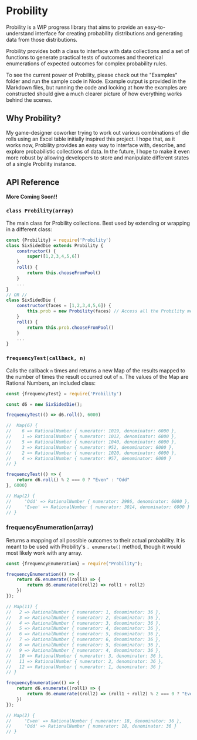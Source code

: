 # Probility

Probility is a WIP progress library that aims to provide an easy-to-understand interface for creating probability distributions and generating data from those distributions.

Probility provides both a class to interface with data collections and a set of functions to generate practical 
tests of outcomes and theoretical enumerations of expected outcomes for complex probability rules. 

To see the current power of Probility, please check out the "Examples" folder and run the sample code in Node. 
Example output is provided in the Markdown files, but running the code and looking at how the examples are 
constructed should give a much clearer picture of how everything works behind the scenes.

## Why Probility?

My game-designer coworker trying to work out various combinations of die rolls using an Excel table initially 
inspired this project. I hope that, as it works now, Probility provides an easy way to interface with, describe, and 
explore probabilistic collections of data. In the future, I hope to make it even more robust by allowing developers 
to store and manipulate different states of a single Probility instance.

## API Reference

**More Coming Soon!!**

### `class Probility(array)`
The main class for Probility collections. Best used by extending or wrapping in a different class:
```Javascript
const {Probility} = require('Probility')
class SixSidedDie extends Probility {
    constructor() {
        super([1,2,3,4,5,6])
    }
    roll() {
        return this.chooseFromPool()
    }
    ...
}
// OR //
class SixSidedDie {
    constructor(faces = [1,2,3,4,5,6]) {
        this.prob = new Probility(faces) // Access all the Probility methods in the prob property
    }
    roll() {
        return this.prob.chooseFromPool()
    }
    ...
}
```

### `frequencyTest(callback, n)`

Calls the callback `n`  times and returns a new Map of the results mapped to the number of times the result occurred 
out of `n`. The values of the Map are Rational Numbers, an included class:

```javascript
const {frequencyTest} = require('Probility')

const d6 = new SixSidedDie();

frequencyTest(() => d6.roll(), 6000)

//  Map(6) {
//    6 => RationalNumber { numerator: 1019, denominator: 6000 },
//    1 => RationalNumber { numerator: 1012, denominator: 6000 },
//    5 => RationalNumber { numerator: 1040, denominator: 6000 },
//    3 => RationalNumber { numerator: 952, denominator: 6000 },
//    2 => RationalNumber { numerator: 1020, denominator: 6000 },
//    4 => RationalNumber { numerator: 957, denominator: 6000 }
// }

frequencyTest(() => {
    return d6.roll() % 2 === 0 ? "Even" : "Odd"
}, 6000)

// Map(2) {
//     'Odd' => RationalNumber { numerator: 2986, denominator: 6000 },
//     'Even' => RationalNumber { numerator: 3014, denominator: 6000 }
// }
```

### frequencyEnumeration(array)

Returns a mapping of all possible outcomes to their actual probability. It is meant to be used with Probility's `.
enumerate()` method, though it would most likely work with any array.

```javascript
const {frequencyEnumeration} = require("Probility");

frequencyEnumeration(() => {
    return d6.enumerate((roll1) => {
        return d6.enumerate((roll2) => roll1 + roll2)
    })
});

// Map(11) {
//   2 => RationalNumber { numerator: 1, denominator: 36 },
//   3 => RationalNumber { numerator: 2, denominator: 36 },
//   4 => RationalNumber { numerator: 3, denominator: 36 },
//   5 => RationalNumber { numerator: 4, denominator: 36 },
//   6 => RationalNumber { numerator: 5, denominator: 36 },
//   7 => RationalNumber { numerator: 6, denominator: 36 },
//   8 => RationalNumber { numerator: 5, denominator: 36 },
//   9 => RationalNumber { numerator: 4, denominator: 36 },
//   10 => RationalNumber { numerator: 3, denominator: 36 },
//   11 => RationalNumber { numerator: 2, denominator: 36 },
//   12 => RationalNumber { numerator: 1, denominator: 36 }
// }

frequencyEnumeration(() => {
    return d6.enumerate((roll1) => {
        return d6.enumerate((roll2) => (roll1 + roll2) % 2 === 0 ? "Even" : "Odd")
    })
});

// Map(2) {
//     'Even' => RationalNumber { numerator: 18, denominator: 36 },
//     'Odd' => RationalNumber { numerator: 18, denominator: 36 }
// }
```
